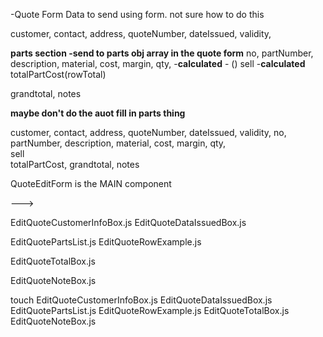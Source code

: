 -Quote Form Data to send using form.
not sure how to do this

<QuoteFormCustomerInfoBox/>
customer,
contact,
address,

<QuoteNumberDataIssuedBox/>
quoteNumber,
dateIssued,
validity,

**parts section -send to parts obj array in the quote form**
<QuoteFormRowExample/>
no,
partNumber,
description,
material,
cost,
margin,
qty,   -**calculated** - ()
sell   -**calculated**
totalPartCost(rowTotal)

 <QuoteFormTotalBox />
grandtotal,

 <QuoteFormNotesBox/>
notes

**maybe don't do the auot fill in parts thing**


customer,
contact,
address,
quoteNumber,
dateIssued,
validity,
no,
partNumber,
description,
material,
cost,
margin,
qty,  
sell   
totalPartCost,
grandtotal,
notes






QuoteEditForm is the MAIN component 

<EditQuoteCustomerInfoBox/>
<EditQuoteDataIssuedBox/>

<EditQuotePartsList>
---> <EditQuoteRowExample/> 


<EditQuoteTotalBox /> 

<EditQuoteNotesBox/>

EditQuoteCustomerInfoBox.js
EditQuoteDataIssuedBox.js

EditQuotePartsList.js
    EditQuoteRowExample.js


EditQuoteTotalBox.js

EditQuoteNoteBox.js

touch EditQuoteCustomerInfoBox.js EditQuoteDataIssuedBox.js EditQuotePartsList.js EditQuoteRowExample.js EditQuoteTotalBox.js EditQuoteNoteBox.js